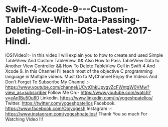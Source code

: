 # Swift-4-Xcode-9---Custom-TableView-With-Data-Passing-Deleting-Cell-in-iOS-Latest-2017-Hindi.
iOS(Video):- In this video I will explain you to how to create and used Simple TableView And Custom TableView. &amp;&amp; Also How to Pass TableView Data to Another View Controller &amp;&amp; How To Delete TableView Cell in Swift 4 And Xcode 9.  In this Channel I'll teach most of the objective C programming language in Multiple videos.  Must Go to MyChannel Enjoy the Videos And Don't Forget To Subscribe My Channel :-https://www.youtube.com/channel/UCvtOhkUpvgvZcFWntgW0VMw?view_as=subscriber  Follow Me On:- https://www.youtube.com/watch?v=eAn1Bu50u80  Linkedin.  https://www.linkedin.com/in/yogeshpatelios/  Twitter.   https://twitter.com/yogeshpatelios  Facebook.  https://www.facebook.com/Objyogesh  Instagram :- https://www.instagram.com/yogeshpatelios/  Thank You so much For Watching Video !!!
